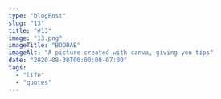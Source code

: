 ```yaml
---
type: "blogPost"
slug: "13"
title: "#13"
image: "13.png"
imageTitle: "BOOBAE"
imageAlt: "A picture created with canva, giving you tips"
date: "2020-08-30T00:00:00-07:00"
tags:
  - "life"
  - "quotes"
---
```


